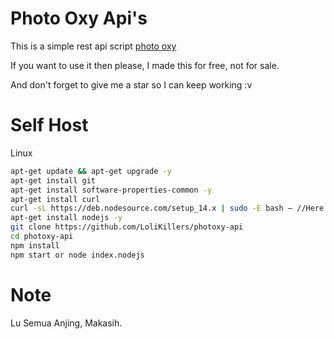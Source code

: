 # Photo Oxy Api's
This is a simple rest api script [photo oxy](https;//photooxy.com)

If you want to use it then please, I made this for free, not for sale.

And don't forget to give me a star so I can keep working :v

# Self Host

Linux
```bash
apt-get update && apt-get upgrade -y
apt-get install git
apt-get install software-properties-common -y
apt-get install curl
curl -sL https://deb.nodesource.com/setup_14.x | sudo -E bash – //Here I curse nodejs and npm version 14x
apt-get install nodejs -y
git clone https://github.com/LoliKillers/photoxy-api
cd photoxy-api
npm install
npm start or node index.nodejs
```

# Note
Lu Semua Anjing, Makasih.
